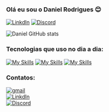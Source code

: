 ### Olá eu sou o Daniel Rodrigues 😊

[![LinkdIn](https://img.shields.io/badge/LinkedIn-0077B5?style=for-the-badge&logo=linkedin&logoColor=white)](https://www.linkedin.com/in/daniel-simeao-004167182/)
[![Discord](https://img.shields.io/badge/Discord-7289DA?style=for-the-badge&logo=discord&logoColor=white)](https://discordapp.com/users/385591688414101507)

![Daniel GitHub stats](https://github-readme-stats.vercel.app/api?username=DanielRdSimeao&show_icons=true&theme=dracula)

### Tecnologias que uso no dia a dia:

[![My Skills](https://skillicons.dev/icons?i=typescript,javascript,nodejs,html,css)](https://skillicons.dev)
[![My Skills](https://skillicons.dev/icons?i=react,discord)](https://skillicons.dev)
[![My Skills](https://skillicons.dev/icons?i=vscode,figma,photoshop)](https://skillicons.dev)


### Contatos:
[![gmail](https://img.shields.io/badge/Gmail-D14836?style=for-the-badge&logo=gmail&logoColor=white)](https://mail.google.com/mail/u/0/?fs=1&tf=cm&source=mailto&su=Gmail&to=danielrodrigues.s1256@gmail.com) <br>
[![LinkdIn](https://img.shields.io/badge/LinkedIn-0077B5?style=for-the-badge&logo=linkedin&logoColor=white)](https://www.linkedin.com/in/daniel-simeao-004167182/) <br>
[![Discord](https://img.shields.io/badge/Discord-7289DA?style=for-the-badge&logo=discord&logoColor=white)](https://discordapp.com/users/385591688414101507)
